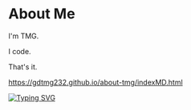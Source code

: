 # About Me
I'm TMG.

I code.

That's it.

https://gdtmg232.github.io/about-tmg/indexMD.html

[![Typing SVG](https://readme-typing-svg.herokuapp.com?size=30&lines=why+do+i+even+code+lol;i+can+barely+code;stop)](https://example.com)
